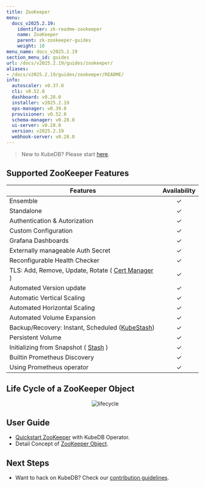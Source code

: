 ```yaml
---
title: ZooKeeper
menu:
  docs_v2025.2.19:
    identifier: zk-readme-zookeeper
    name: ZooKeeper
    parent: zk-zookeeper-guides
    weight: 10
menu_name: docs_v2025.2.19
section_menu_id: guides
url: /docs/v2025.2.19/guides/zookeeper/
aliases:
- /docs/v2025.2.19/guides/zookeeper/README/
info:
  autoscaler: v0.37.0
  cli: v0.52.0
  dashboard: v0.28.0
  installer: v2025.2.19
  ops-manager: v0.39.0
  provisioner: v0.52.0
  schema-manager: v0.28.0
  ui-server: v0.28.0
  version: v2025.2.19
  webhook-server: v0.28.0
---
```


> New to KubeDB? Please start [here](/docs/v2025.2.19/README).

## Supported ZooKeeper Features
| Features                                                                           | Availability |
|------------------------------------------------------------------------------------|:------------:|
| Ensemble                                                                           |   &#10003;   |
| Standalone                                                                         |   &#10003;   |
| Authentication & Autorization                                                      |   &#10003;   | 
| Custom Configuration                                                               |   &#10003;   | 
| Grafana Dashboards                                                                 |   &#10003;   | 
| Externally manageable Auth Secret                                                  |   &#10003;   |
| Reconfigurable Health Checker                                                      |   &#10003;   |
| TLS: Add, Remove, Update, Rotate ( [Cert Manager](https://cert-manager.io/docs/) ) |   &#10003;   |
| Automated Version update                                                           |   &#10003;   |
| Automatic Vertical Scaling                                                         |   &#10003;   |
| Automated Horizontal Scaling                                                       |   &#10003;   |
| Automated Volume Expansion                                                         |   &#10003;   |
| Backup/Recovery: Instant, Scheduled ([KubeStash](https://kubestash.com/))          |   &#10003;   | 
| Persistent Volume                                                                  |   &#10003;   |
| Initializing from Snapshot ( [Stash](https://stash.run/) )                         |   &#10003;   |
| Builtin Prometheus Discovery                                                       |   &#10003;   | 
| Using Prometheus operator                                                          |   &#10003;   |

## Life Cycle of a ZooKeeper Object

<p align="center">
  <img alt="lifecycle"  src="/docs/v2025.2.19/images/zookeeper/zookeeper-lifecycle.png">
</p>

## User Guide

- [Quickstart ZooKeeper](/docs/v2025.2.19/guides/zookeeper/quickstart/quickstart) with KubeDB Operator.
- Detail Concept of [ZooKeeper Object](/docs/v2025.2.19/guides/zookeeper/concepts/zookeeper).


## Next Steps

- Want to hack on KubeDB? Check our [contribution guidelines](/docs/v2025.2.19/CONTRIBUTING).